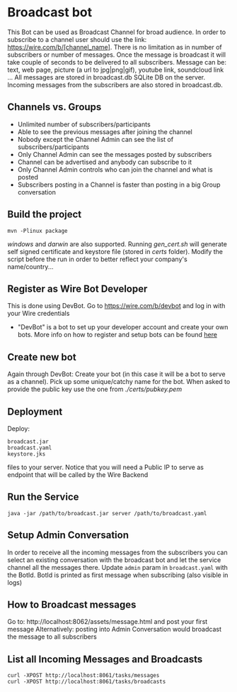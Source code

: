 # Broadcast bot
 This Bot can be used as Broadcast Channel for broad audience. In order to subscribe to a channel user should use the link:
  https://wire.com/b/[channel_name]. There is no limitation as in number of subscribers or number of messages. 
  Once the message is broadcast it will take couple of seconds to be delivered to all subscribers. 
  Message can be: text, web page, picture (a url to jpg|png|gif), youtube link, soundcloud link ... 
  All messages are stored in broadcast.db SQLite DB on the server. Incoming messages from the subscribers are also stored in broadcast.db. 
  
## Channels vs. Groups
 - Unlimited number of subscribers/participants
 - Able to see the previous messages after joining the channel
 - Nobody except the Channel Admin can see the list of subscribers/participants
 - Only Channel Admin can see the messages posted by subscribers
 - Channel can be advertised and anybody can subscribe to it
 - Only Channel Admin controls who can join the channel and what is posted
 - Subscribers posting in a Channel is faster than posting in a big Group conversation

## Build the project
 ```
 mvn -Plinux package
 ```
 
*windows* and *darwin* are also supported. Running *gen_cert.sh* will generate self signed certificate and keystore file
 (stored in *certs* folder). Modify the script before the run in order to better reflect your company's name/country...

## Register as Wire Bot Developer 
This is done using DevBot. Go to https://wire.com/b/devbot and log in with your Wire credentials 
- "DevBot" is a bot to set up your developer account and create your own bots. 
More info on how to register and setup bots can be found [here](https://github.com/wireapp/wire-bot-java)

## Create new bot
Again through DevBot: Create your bot (in this case it will be a bot to serve as a channel). 
Pick up some unique/catchy name for the bot. When asked to provide the public key use the one from *./certs/pubkey.pem*

## Deployment
Deploy:
```
broadcast.jar
broadcast.yaml
keystore.jks
```
files to your server. Notice that you will need a Public IP to serve as endpoint that will be called by the Wire Backend

## Run the Service
```
java -jar /path/to/broadcast.jar server /path/to/broadcast.yaml
```

## Setup Admin Conversation
In order to receive all the incoming messages from the subscribers you can select an existing conversation with the broadcast bot
 and let the service channel all the messages there. Update `admin` param in `broadcast.yaml` with the BotId.
BotId is printed as first message when subscribing (also visible in logs)

## How to Broadcast messages
Go to: http://localhost:8062/assets/message.html and post your first message
Alternatively: posting into Admin Conversation would broadcast the message to all subscribers

## List all Incoming Messages and Broadcasts
 ```
 curl -XPOST http://localhost:8061/tasks/messages
 curl -XPOST http://localhost:8061/tasks/broadcasts
 ```